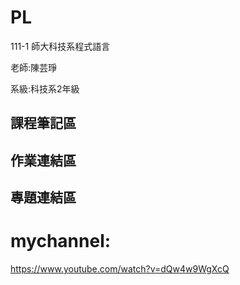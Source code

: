 # PL
111-1 師大科技系程式語言

老師:陳芸琤

系級:科技系2年級

## 課程筆記區

## 作業連結區

## 專題連結區

# mychannel:
https://www.youtube.com/watch?v=dQw4w9WgXcQ

